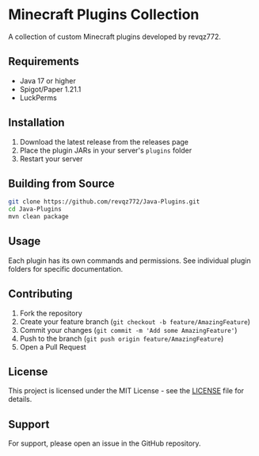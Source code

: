 # Minecraft Plugins Collection

A collection of custom Minecraft plugins developed by revqz772.

## Requirements

- Java 17 or higher
- Spigot/Paper 1.21.1
- LuckPerms

## Installation

1. Download the latest release from the releases page
2. Place the plugin JARs in your server's `plugins` folder
3. Restart your server

## Building from Source

```bash
git clone https://github.com/revqz772/Java-Plugins.git
cd Java-Plugins
mvn clean package
```

## Usage

Each plugin has its own commands and permissions. See individual plugin folders for specific documentation.

## Contributing

1. Fork the repository
2. Create your feature branch (`git checkout -b feature/AmazingFeature`)
3. Commit your changes (`git commit -m 'Add some AmazingFeature'`)
4. Push to the branch (`git push origin feature/AmazingFeature`)
5. Open a Pull Request

## License

This project is licensed under the MIT License - see the [LICENSE](LICENSE) file for details.

## Support

For support, please open an issue in the GitHub repository.
